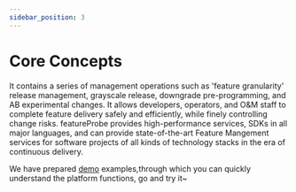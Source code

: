 ```yaml
---
sidebar_position: 3
---
```


# Core Concepts
It contains a series of management operations such as 'feature granularity' release management, grayscale release, downgrade pre-programming, and AB experimental changes. It allows developers, operators, and O&M staff to complete feature delivery safely and efficiently, while finely controlling change risks. featureProbe provides high-performance services, SDKs in all major languages, and can provide state-of-the-art Feature Mangement services for software projects of all kinds of technology stacks in the era of continuous delivery.

We have prepared [demo](https://featureprobe.io/demo/) examples,through which you can quickly understand the platform functions, go and try it~